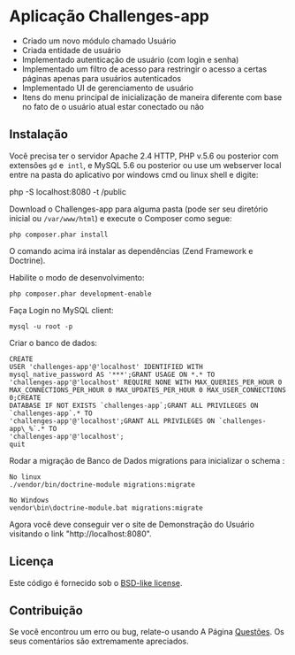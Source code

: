 Aplicação Challenges-app 
==================================================

* Criado um novo módulo chamado Usuário
* Criada entidade de usuário
* Implementado autenticação de usuário (com login e senha)
* Implementado um filtro de acesso para restringir o acesso a certas páginas apenas para usuários autenticados
* Implementado UI de gerenciamento de usuário
* Itens do menu principal de inicialização de maneira diferente com base no fato de o usuário atual estar conectado ou não

## Instalação

Você precisa ter o servidor Apache 2.4 HTTP, PHP v.5.6 ou posterior com extensões `gd` e` intl`, e MySQL 5.6 ou posterior ou use um webserver local
entre na pasta do aplicativo por windows cmd ou linux shell e digite:

php -S localhost:8080 -t /public 



Download o Challenges-app para alguma pasta  (pode ser seu diretório inicial ou `/var/www/html`) e execute o Composer como segue:

```
php composer.phar install
```

O comando acima irá instalar as dependências (Zend Framework e Doctrine).

Habilite o modo de desenvolvimento:

```
php composer.phar development-enable
```

Faça Login no MySQL client:

```
mysql -u root -p
```

Criar o banco de dados:

```
CREATE
USER 'challenges-app'@'localhost' IDENTIFIED WITH mysql_native_password AS '***';GRANT USAGE ON *.* TO
'challenges-app'@'localhost' REQUIRE NONE WITH MAX_QUERIES_PER_HOUR 0 MAX_CONNECTIONS_PER_HOUR 0 MAX_UPDATES_PER_HOUR 0 MAX_USER_CONNECTIONS 0;CREATE
DATABASE IF NOT EXISTS `challenges-app`;GRANT ALL PRIVILEGES ON `challenges-app`.* TO
'challenges-app'@'localhost';GRANT ALL PRIVILEGES ON `challenges-app\_%`.* TO
'challenges-app'@'localhost';
quit
```

Rodar a migração de Banco de Dados migrations para inicializar o schema  :
```
No linux
./vendor/bin/doctrine-module migrations:migrate
```
```
No Windows
vendor\bin\doctrine-module.bat migrations:migrate
```

Agora você deve conseguir ver o site de Demonstração do Usuário visitando o link "http://localhost:8080".

## Licença

Este código é fornecido sob o [BSD-like license](https://en.wikipedia.org/wiki/BSD_licenses).

## Contribuição

Se você encontrou um erro ou bug, relate-o usando
A Página [Questões](https://github.com/mssuper/challenges-app/issues). Os seus comentários são extremamente apreciados.
